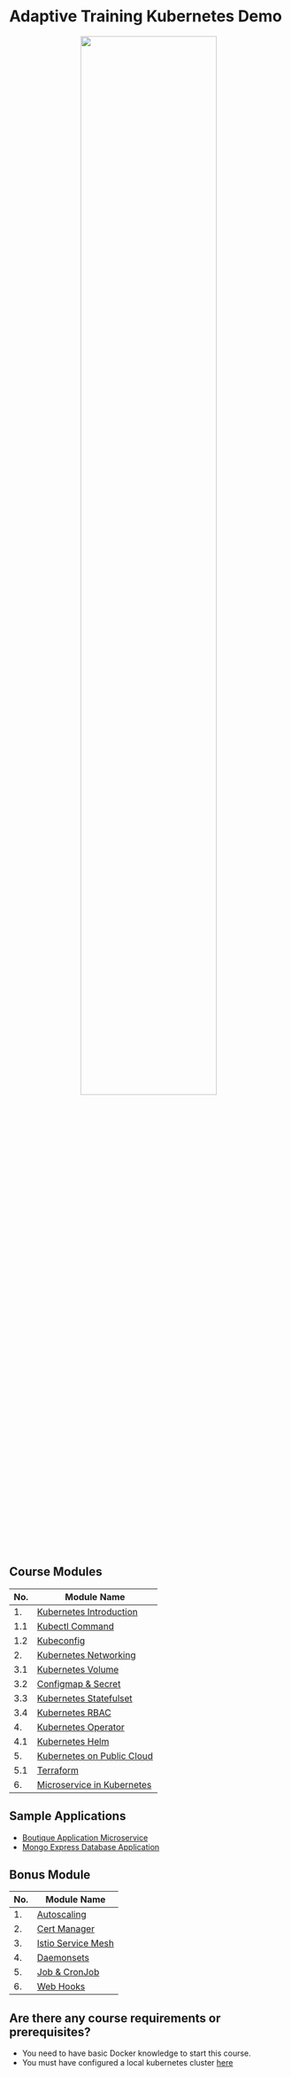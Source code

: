 # Adaptive Training Kubernetes Demo

<div align="center">
    <img src="https://github.com/adaptivenetwork-lab/artwork/blob/master/logos/Horizontal_white.png" width=70% height=70%>
</div>

## Course Modules

| No. | Module Name |
| ---- | ---------------- |
| 1.   | [Kubernetes Introduction](https://github.com/raflihadiana/kube-class/tree/main/kubernetes-introduction) |
| 1.1   | [Kubectl Command](https://github.com/raflihadiana/kube-class/tree/main/kubernetes-introduction/kubectl) |
| 1.2   | [Kubeconfig](https://github.com/raflihadiana/kube-class/tree/main/kubernetes-introduction/kube-config) |
| 2.   | [Kubernetes Networking](https://github.com/raflihadiana/kube-class/tree/main/kubernetes-ingress) |
| 3.1   | [Kubernetes Volume](https://github.com/raflihadiana/kube-class/tree/main/kubernetes-volume) |
| 3.2   | [Configmap & Secret](https://github.com/raflihadiana/kube-class/tree/main/configmap-secret) |
| 3.3   | [Kubernetes Statefulset](https://github.com/raflihadiana/kube-class/tree/main/kubernetes-statefulset) |
| 3.4   | [Kubernetes RBAC](https://github.com/raflihadiana/kube-class/tree/main/kubernetes-rbac) |
| 4.   | [Kubernetes Operator](https://github.com/raflihadiana/kube-class/tree/main/kubernetes-operator) |
| 4.1   | [Kubernetes Helm](https://github.com/raflihadiana/kube-class/tree/main/kubernetes-helm) |
| 5.   | [Kubernetes on Public Cloud](https://github.com/raflihadiana/kube-class/tree/main/kubernetes-aks) |
| 5.1   | [Terraform](https://github.com/raflihadiana/kube-class/tree/main/kubernetes-aks/terraform) |
| 6.   | [Microservice in Kubernetes](https://github.com/raflihadiana/kube-class/tree/main/microservice-app) |

## Sample Applications
- [Boutique Application Microservice](https://github.com/raflihadiana/kube-class/tree/main/microservice-app) 
- [Mongo Express Database Application](https://github.com/raflihadiana/kube-class/tree/main/database-app)

## Bonus Module
| No. | Module Name |
| ---- | ---------------- |
| 1.   | [Autoscaling](https://github.com/raflihadiana/kube-class/tree/main/x-bonus-module/autoscaling) |
| 2.   | [Cert Manager](https://github.com/raflihadiana/kube-class/tree/main/x-bonus-module/cert-manager) |
| 3.   | [Istio Service Mesh](https://github.com/raflihadiana/kube-class/tree/main/x-bonus-module/istio-mesh) |
| 4.   | [Daemonsets](https://github.com/raflihadiana/kube-class/tree/main/x-bonus-module/daemonsets) |
| 5.   | [Job & CronJob](https://github.com/raflihadiana/kube-class/tree/main/x-bonus-module/job-cronjob) |
| 6.   | [Web Hooks](https://github.com/raflihadiana/kube-class/tree/main/x-bonus-module/web-hooks) |

## Are there any course requirements or prerequisites?
- You need to have basic Docker knowledge to start this course.  
- You must have configured a local kubernetes cluster [here](https://github.com/raflihadiana/kube-class/tree/main/a-prerequisite)
